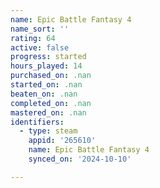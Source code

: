 ```yaml
---
name: Epic Battle Fantasy 4
name_sort: ''
rating: 64
active: false
progress: started
hours_played: 14
purchased_on: .nan
started_on: .nan
beaten_on: .nan
completed_on: .nan
mastered_on: .nan
identifiers:
  - type: steam
    appid: '265610'
    name: Epic Battle Fantasy 4
    synced_on: '2024-10-10'

---
```

